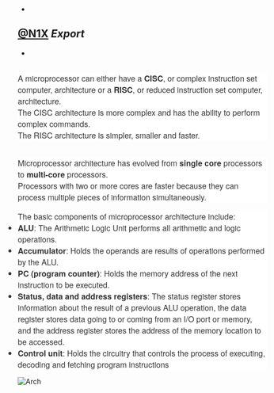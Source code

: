 -
##  [@N1X](http://github.com/itsN1X) *Export*
-
<html>
<head>
  <title>

</title> 
  <meta http-equiv="Content-Type" content="text/html;charset=utf-8" />  
</head>
<body>
<a name="1974"/>

<div>
<span><div>     
<div style="margin: 0px; padding: 0px; color: rgb(51, 51, 51); font-family: 'Helvetica Neue', Arial, sans-serif; font-size: 16px; font-style: normal; font-weight: normal; letter-spacing: normal; orphans: 2; text-align: left; text-indent: 0px; text-transform: none; white-space: normal; widows: 2; word-spacing: 0px; -webkit-text-stroke-width: 0px; background-color: rgb(255, 255, 255);"><div>A microprocessor can either have a <b>CISC</b>, or complex instruction set computer, architecture or a <b>RISC</b>, or reduced instruction set computer, architecture.</div><div>The CISC architecture is more complex and has the ability to perform complex commands.</div><div>The RISC architecture is simpler, smaller and faster.</div></div></div><div><br/></div><div><div style="margin: 1em 0px 0px; padding: 0px; display: block; color: rgb(51, 51, 51); font-family: 'Helvetica Neue', Arial, sans-serif; font-size: 16px; font-style: normal; font-weight: normal; letter-spacing: normal; orphans: 2; text-align: left; text-indent: 0px; text-transform: none; white-space: normal; widows: 2; word-spacing: 0px; -webkit-text-stroke-width: 0px; background-color: rgb(255, 255, 255);"><div>Microprocessor architecture has evolved from <b>single core</b> processors to <b>multi-core</b> processors.</div><div>Processors with two or more cores are faster because they can process multiple pieces of information simultaneously.</div></div><p style="margin: 1em 0px 0px; padding: 0px; display: block; color: rgb(51, 51, 51); font-family: &quot;Helvetica Neue&quot;, Arial, sans-serif; font-size: 16px; font-style: normal; font-variant-ligatures: normal; font-variant-caps: normal; font-weight: normal; letter-spacing: normal; orphans: 2; text-align: left; text-indent: 0px; text-transform: none; white-space: normal; widows: 2; word-spacing: 0px; -webkit-text-stroke-width: 0px; background-color: rgb(255, 255, 255);">The basic components of microprocessor architecture include: <ul style="margin: 0px; padding: 0px; color: rgb(51, 51, 51); font-family: &quot;Helvetica Neue&quot;, Arial, sans-serif; font-size: 16px; font-style: normal; font-variant-ligatures: normal; font-variant-caps: normal; font-weight: normal; letter-spacing: normal; orphans: 2; text-align: left; text-indent: 0px; text-transform: none; white-space: normal; widows: 2; word-spacing: 0px; -webkit-text-stroke-width: 0px; background-color: rgb(255, 255, 255);"><li><b>ALU</b>: The Arithmetic Logic Unit performs all arithmetic and logic operations.</li><li><b>Accumulator</b>: Holds the operands are results of operations performed by the ALU.</li><li><b>PC (program counter)</b>: Holds the memory address of the next instruction to be executed.</li><li><b>Status, data and address registers</b>: The status register stores information about the result of a previous ALU operation, the data register stores data going to or coming from an I/O port or memory, and the address register stores the address of the memory location to be accessed.</li><li><b>Control unit</b>: Holds the circuitry that controls the process of executing, decoding and fetching program instructions</li></ul></div></span>
<div>
</div>
</body></html>

![Arch](http://image.slidesharecdn.com/anintroductiontomicroprocessorarchitectureusingintel8085asaclassicprocessor-150509072015-lva1-app6891/95/an-introduction-to-microprocessor-architecture-using-intel-8085-as-a-classic-processor-5-638.jpg?cb=1431156113)
